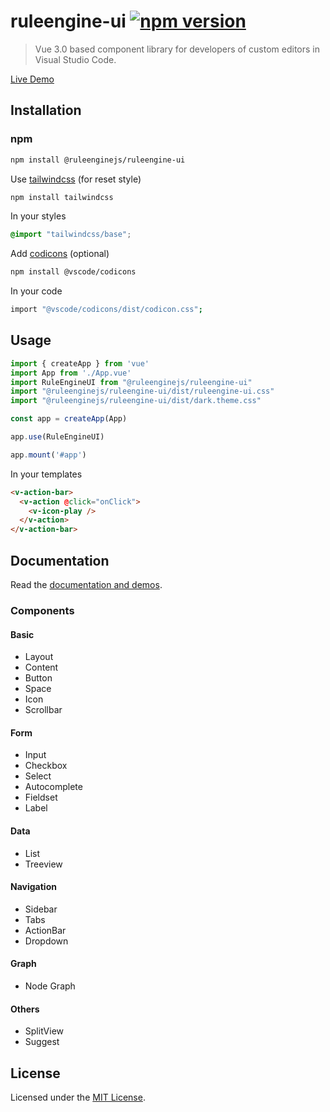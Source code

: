 # ruleengine-ui [![npm version](https://badge.fury.io/js/%40ruleenginejs%2Fruleengine-ui.svg)](https://badge.fury.io/js/%40ruleenginejs%2Fruleengine-ui)

> Vue 3.0 based component library for developers of custom editors in Visual Studio Code.

[Live Demo](https://ruleenginejs.github.io/ruleengine-ui/)

## Installation

### npm

```bash
npm install @ruleenginejs/ruleengine-ui
```

Use [tailwindcss](https://github.com/tailwindlabs/tailwindcss) (for reset style)

```bash
npm install tailwindcss
```

In your styles

```css
@import "tailwindcss/base";
```

Add [codicons](https://github.com/microsoft/vscode-codicons) (optional)

```bash
npm install @vscode/codicons
```

In your code
```bash
import "@vscode/codicons/dist/codicon.css";
```

## Usage

```javascript
import { createApp } from 'vue'
import App from './App.vue'
import RuleEngineUI from "@ruleenginejs/ruleengine-ui"
import "@ruleenginejs/ruleengine-ui/dist/ruleengine-ui.css"
import "@ruleenginejs/ruleengine-ui/dist/dark.theme.css"

const app = createApp(App)

app.use(RuleEngineUI)

app.mount('#app')
```

In your templates

```html
<v-action-bar>
  <v-action @click="onClick">
    <v-icon-play />
  </v-action>
</v-action-bar>
```

## Documentation

Read the [documentation and demos](https://ruleenginejs.github.io/ruleengine-ui/).

### Components


#### Basic
- Layout
- Content
- Button
- Space
- Icon
- Scrollbar

#### Form
- Input
- Checkbox
- Select
- Autocomplete
- Fieldset
- Label

#### Data
- List
- Treeview

#### Navigation
- Sidebar
- Tabs
- ActionBar
- Dropdown

#### Graph
- Node Graph

#### Others
- SplitView
- Suggest

## License

Licensed under the [MIT License](./LICENSE).
